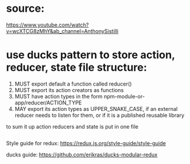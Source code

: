 # source:
https://www.youtube.com/watch?v=wcXTCG8zMhY&ab_channel=AnthonySistilli

# use ducks pattern to store action, reducer, state file structure:
1. MUST export default a function called reducer()
2. MUST export its action creators as functions
3. MUST have action types in the form npm-module-or-app/reducer/ACTION_TYPE
4. MAY export its action types as UPPER_SNAKE_CASE, if an external reducer needs to listen for them, or if it is a published reusable library


to sum it up action reducers and state is put in one file
```javascript

```

Style guide for redux:
https://redux.js.org/style-guide/style-guide

ducks guide:
https://github.com/erikras/ducks-modular-redux